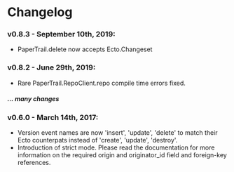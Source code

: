 # Changelog

### v0.8.3 - September 10th, 2019:
- PaperTrail.delete now accepts Ecto.Changeset

### v0.8.2 - June 29th, 2019:
- Rare PaperTrail.RepoClient.repo compile time errors fixed.

##### ... many changes

### v0.6.0 - March 14th, 2017:
- Version event names are now 'insert', 'update', 'delete' to match their Ecto counterpats instead of 'create', 'update', 'destroy'.
- Introduction of strict mode. Please read the documentation for more information on the required origin and originator_id field and foreign-key references.
